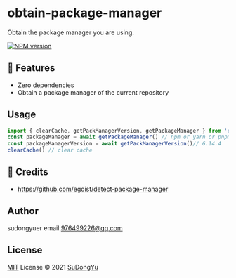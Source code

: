 # obtain-package-manager
Obtain the package manager you are using.

[![NPM version](https://badge.fury.io/js/obtain-package-manager.png)](https://www.npmjs.com/package/obtain-package-manager)

## 🚀 Features

- Zero dependencies  
- Obtain a package manager of the current repository

## Usage

```js
import { clearCache, getPackManagerVersion, getPackageManager } from 'obtain-package-manager'
const packageManager = await getPackageManager() // npm or yarn or pnpm
const packageManagerVersion = await getPackManagerVersion()// 6.14.4
clearCache() // clear cache
```

## 🌸 Credits

- https://github.com/egoist/detect-package-manager

## Author
sudongyuer email:976499226@qq.com

## License

[MIT](./LICENSE) License © 2021 [SuDongYu](https://github.com/sudongyuer)

